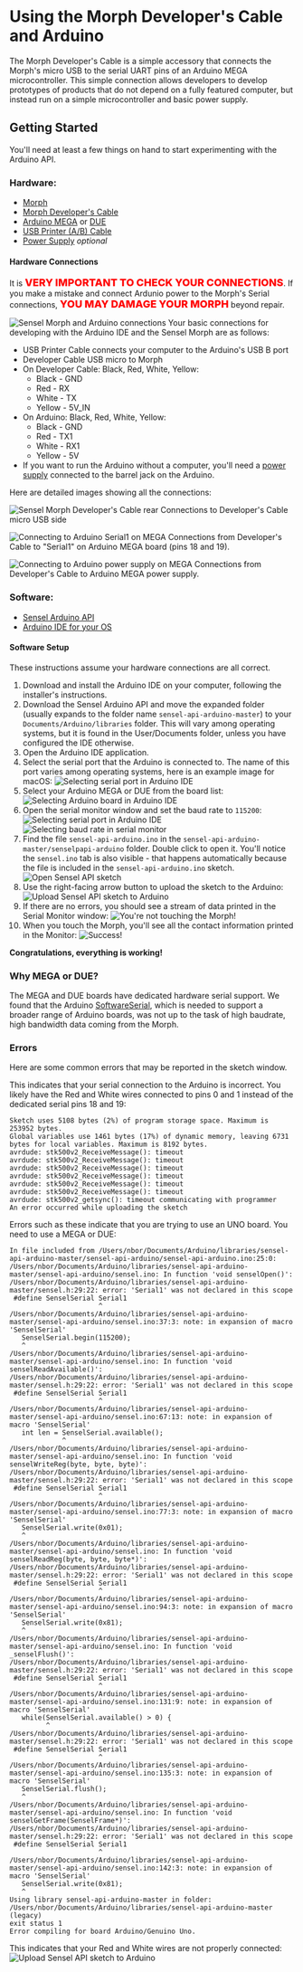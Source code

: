 # Using the Morph Developer's Cable and Arduino

The Morph Developer's Cable is a simple accessory that connects the Morph's micro USB to the serial UART pins of an Arduino MEGA microcontroller. This simple connection allows developers to develop prototypes of products that do not depend on a fully featured computer, but instead run on a simple microcontroller and basic power supply.

## Getting Started 

You'll need at least a few things on hand to start experimenting with the Arduino API.

### Hardware:

* [Morph](https://sensel.com/products/the-sensel-morph)
* [Morph Developer's Cable](https://sensel.com/collections/all/products/developers-cable)
* [Arduino MEGA](https://store.arduino.cc/usa/arduino-mega-2560-rev3) or [DUE](https://store.arduino.cc/usa/arduino-due)
* [USB Printer (A/B) Cable](https://www.monoprice.com/product?p_id=5438)
* [Power Supply](https://playground.arduino.cc/Learning/WhatAdapter) *optional*

#### Hardware Connections

It is <span style="color:red;font-weight:800;font-size:18px">VERY IMPORTANT TO CHECK YOUR CONNECTIONS</span>. If you make a mistake and connect Ardunio power to the Morph's Serial connections, <span style="color:red;font-weight:800;font-size:18px">YOU MAY DAMAGE YOUR MORPH</span> beyond repair.

![Sensel Morph and Arduino connections](img/arduino_allconnections.jpg)
Your basic connections for developing with the Arduino IDE and the Sensel Morph are as follows:

* USB Printer Cable connects your computer to the Arduino's USB B port
* Developer Cable USB micro to Morph
* On Developer Cable: Black, Red, White, Yellow:
    * Black - GND
    * Red - RX
    * White - TX
    * Yellow - 5V_IN
* On Arduino: Black, Red, White, Yellow:
    * Black - GND
    * Red - TX1
    * White - RX1
    * Yellow - 5V
* If you want to run the Arduino without a computer, you'll need a [power supply](https://playground.arduino.cc/Learning/WhatAdapter) connected to the barrel jack on the Arduino.

Here are detailed images showing all the connections:

![Sensel Morph Developer's Cable rear](img/arduino_devcable_back.jpg)
Connections to Developer's Cable micro USB side

![Connecting to Arduino Serial1 on MEGA](img/arduino_serialcnxns.jpg)
Connections from Developer's Cable to "Serial1" on Arduino MEGA board (pins 18 and 19).

![Connecting to Arduino power supply on MEGA](img/arduino_powercnxns.jpg)
Connections from Developer's Cable to Arduino MEGA power supply.

### Software:

* [Sensel Arduino API](https://github.com/sensel/sensel-api-arduino)
* [Arduino IDE for your OS](https://www.arduino.cc/en/Main/Software)

#### Software Setup
These instructions assume your hardware connections are all correct. 

1. Download and install the Arduino IDE on your computer, following the installer's instructions. 
1. Download the Sensel Arduino API and move the expanded folder (usually expands to the folder name `sensel-api-arduino-master`) to your `Documents/Arduino/libraries` folder. This will vary among operating systems, but it is found in the User/Documents folder, unless you have configured the IDE otherwise.
1. Open the Arduino IDE application. 
1. Select the serial port that the Arduino is connected to. The name of this port varies among operating systems, here is an example image for macOS:
![Selecting serial port in Arduino IDE](img/arduino_selectserial.jpg)
1. Select your Arduino MEGA or DUE from the board list:
![Selecting Arduino board in Arduino IDE](img/arduino_selectboard.jpg)
1. Open the serial monitor window and set the baud rate to `115200`:
![Selecting serial port in Arduino IDE](img/arduino_showserial.jpg)
![Selecting baud rate in serial monitor](img/arduino_selectbaud.jpg)
1. Find the file `sensel-api-arduino.ino` in the `sensel-api-arduino-master/senselpapi-arduino` folder. Double click to open it. You'll notice the `sensel.ino` tab is also visible - that happens automatically because the file is included in the `sensel-api-arduino.ino` sketch.
![Open Sensel API sketch](img/arduino_senselsketch.jpg)
1. Use the right-facing arrow button to upload the sketch to the Arduino:
![Upload Sensel API sketch to Arduino](img/ardunio_upload.jpg)
1. If there are no errors, you should see a stream of data printed in the Serial Monitor window:
![You're not touching the Morph!](img/arduino_nocontacts.jpg)
1. When you touch the Morph, you'll see all the contact information printed in the Monitor:
![Success!](img/arduino_contacts.jpg)

**Congratulations, everything is working!**

### Why MEGA or DUE?

The MEGA and DUE boards have dedicated hardware serial support. We found that the Arduino [SoftwareSerial](https://www.arduino.cc/en/Reference/SoftwareSerial), which is needed to support a broader range of Arduino boards, was not up to the task of high baudrate, high bandwidth data coming from the Morph. 

### Errors

Here are some common errors that may be reported in the sketch window.

This indicates that your serial connection to the Arduino is incorrect. You likely have the Red and White wires connected to pins 0 and 1 instead of the dedicated serial pins 18 and 19:
```
Sketch uses 5108 bytes (2%) of program storage space. Maximum is 253952 bytes.
Global variables use 1461 bytes (17%) of dynamic memory, leaving 6731 bytes for local variables. Maximum is 8192 bytes.
avrdude: stk500v2_ReceiveMessage(): timeout
avrdude: stk500v2_ReceiveMessage(): timeout
avrdude: stk500v2_ReceiveMessage(): timeout
avrdude: stk500v2_ReceiveMessage(): timeout
avrdude: stk500v2_ReceiveMessage(): timeout
avrdude: stk500v2_ReceiveMessage(): timeout
avrdude: stk500v2_getsync(): timeout communicating with programmer
An error occurred while uploading the sketch
```

Errors such as these indicate that you are trying to use an UNO board. You need to use a MEGA or DUE:
```
In file included from /Users/nbor/Documents/Arduino/libraries/sensel-api-arduino-master/sensel-api-arduino/sensel-api-arduino.ino:25:0:
/Users/nbor/Documents/Arduino/libraries/sensel-api-arduino-master/sensel-api-arduino/sensel.ino: In function 'void senselOpen()':
/Users/nbor/Documents/Arduino/libraries/sensel-api-arduino-master/sensel.h:29:22: error: 'Serial1' was not declared in this scope
 #define SenselSerial Serial1
                      ^
/Users/nbor/Documents/Arduino/libraries/sensel-api-arduino-master/sensel-api-arduino/sensel.ino:37:3: note: in expansion of macro 'SenselSerial'
   SenselSerial.begin(115200);
   ^
/Users/nbor/Documents/Arduino/libraries/sensel-api-arduino-master/sensel-api-arduino/sensel.ino: In function 'void senselReadAvailable()':
/Users/nbor/Documents/Arduino/libraries/sensel-api-arduino-master/sensel.h:29:22: error: 'Serial1' was not declared in this scope
 #define SenselSerial Serial1
                      ^
/Users/nbor/Documents/Arduino/libraries/sensel-api-arduino-master/sensel-api-arduino/sensel.ino:67:13: note: in expansion of macro 'SenselSerial'
   int len = SenselSerial.available();
             ^
/Users/nbor/Documents/Arduino/libraries/sensel-api-arduino-master/sensel-api-arduino/sensel.ino: In function 'void senselWriteReg(byte, byte, byte)':
/Users/nbor/Documents/Arduino/libraries/sensel-api-arduino-master/sensel.h:29:22: error: 'Serial1' was not declared in this scope
 #define SenselSerial Serial1
                      ^
/Users/nbor/Documents/Arduino/libraries/sensel-api-arduino-master/sensel-api-arduino/sensel.ino:77:3: note: in expansion of macro 'SenselSerial'
   SenselSerial.write(0x01);
   ^
/Users/nbor/Documents/Arduino/libraries/sensel-api-arduino-master/sensel-api-arduino/sensel.ino: In function 'void senselReadReg(byte, byte, byte*)':
/Users/nbor/Documents/Arduino/libraries/sensel-api-arduino-master/sensel.h:29:22: error: 'Serial1' was not declared in this scope
 #define SenselSerial Serial1
                      ^
/Users/nbor/Documents/Arduino/libraries/sensel-api-arduino-master/sensel-api-arduino/sensel.ino:94:3: note: in expansion of macro 'SenselSerial'
   SenselSerial.write(0x81);
   ^
/Users/nbor/Documents/Arduino/libraries/sensel-api-arduino-master/sensel-api-arduino/sensel.ino: In function 'void _senselFlush()':
/Users/nbor/Documents/Arduino/libraries/sensel-api-arduino-master/sensel.h:29:22: error: 'Serial1' was not declared in this scope
 #define SenselSerial Serial1
                      ^
/Users/nbor/Documents/Arduino/libraries/sensel-api-arduino-master/sensel-api-arduino/sensel.ino:131:9: note: in expansion of macro 'SenselSerial'
   while(SenselSerial.available() > 0) {
         ^
/Users/nbor/Documents/Arduino/libraries/sensel-api-arduino-master/sensel.h:29:22: error: 'Serial1' was not declared in this scope
 #define SenselSerial Serial1
                      ^
/Users/nbor/Documents/Arduino/libraries/sensel-api-arduino-master/sensel-api-arduino/sensel.ino:135:3: note: in expansion of macro 'SenselSerial'
   SenselSerial.flush();
   ^
/Users/nbor/Documents/Arduino/libraries/sensel-api-arduino-master/sensel-api-arduino/sensel.ino: In function 'void senselGetFrame(SenselFrame*)':
/Users/nbor/Documents/Arduino/libraries/sensel-api-arduino-master/sensel.h:29:22: error: 'Serial1' was not declared in this scope
 #define SenselSerial Serial1
                      ^
/Users/nbor/Documents/Arduino/libraries/sensel-api-arduino-master/sensel-api-arduino/sensel.ino:142:3: note: in expansion of macro 'SenselSerial'
   SenselSerial.write(0x81);
   ^
Using library sensel-api-arduino-master in folder: /Users/nbor/Documents/Arduino/libraries/sensel-api-arduino-master (legacy)
exit status 1
Error compiling for board Arduino/Genuino Uno.

```

This indicates that your Red and White wires are not properly connected:
![Upload Sensel API sketch to Arduino](img/arduino_noserialcnxn.jpg)